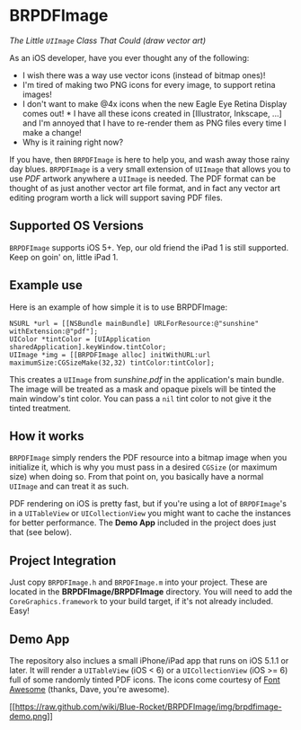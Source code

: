 BRPDFImage
==========

_The Little `UIImage` Class That Could (draw vector art)_

As an iOS developer, have you ever thought any of the following:

  * I wish there was a way use vector icons (instead of bitmap ones)! 
  * I'm tired of making two PNG icons for every image, to support retina
    images!
  * I don't want to make @4x icons when the new Eagle Eye Retina
    Display comes out! * I have all these icons created in [Illustrator,
    Inkscape, ...] and I'm annoyed that I have to re-render them as PNG
    files every time I make a change!
  * Why is it raining right now?

If you have, then `BRPDFImage` is here to help you, and wash away those
rainy day blues. `BRPDFImage` is a very small extension of `UIImage`
that allows you to use *PDF* artwork anywhere a `UIImage` is needed. The
PDF format can be thought of as just another vector art file format, and
in fact any vector art editing program worth a lick will support saving
PDF files.

Supported OS Versions
---------------------

`BRPDFImage` supports iOS 5+. Yep, our old friend the iPad 1 is still
supported. Keep on goin' on, little iPad 1.

Example use
-----------

Here is an example of how simple it is to use BRPDFImage:

```objc
NSURL *url = [[NSBundle mainBundle] URLForResource:@"sunshine" withExtension:@"pdf"];
UIColor *tintColor = [UIApplication sharedApplication].keyWindow.tintColor;
UIImage *img = [[BRPDFImage alloc] initWithURL:url maximumSize:CGSizeMake(32,32) tintColor:tintColor];
```

This creates a `UIImage` from *sunshine.pdf* in the application's main
bundle. The image will be treated as a mask and opaque pixels will be
tinted the main window's tint color. You can pass a `nil` tint color to
not give it the tinted treatment.

How it works
------------

`BRPDFImage` simply renders the PDF resource into a bitmap image when
you initialize it, which is why you must pass in a desired `CGSize` (or
maximum size) when doing so. From that point on, you basically have a
normal `UIImage` and can treat it as such.

PDF rendering on iOS is pretty fast, but if you're using a lot of
`BRPDFImage`'s in a `UITableView` or `UICollectionView` you might want
to cache the instances for better performance. The **Demo App** included
in the project does just that (see below).

Project Integration
-------------------

Just copy `BRPDFImage.h` and `BRPDFImage.m` into your project. These are
located in the **BRPDFImage/BRPDFImage** directory. You will need to add
the `CoreGraphics.framework` to your build target, if it's not already
included. Easy!

Demo App
--------

The repository also inclues a small iPhone/iPad app that runs on iOS
5.1.1 or later. It will render a `UITableView` (iOS < 6) or a
`UICollectionView` (iOS >= 6) full of some randomly tinted PDF icons.
The icons come courtesy of [Font
Awesome](http://fortawesome.github.io/Font-Awesome/) (thanks, Dave,
you're awesome).

[[https://raw.github.com/wiki/Blue-Rocket/BRPDFImage/img/brpdfimage-demo.png]]
